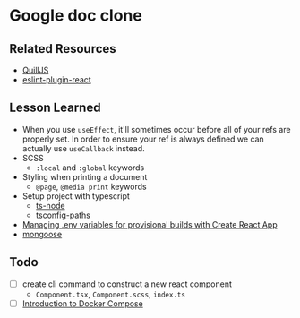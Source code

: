 # Google doc clone

## Related Resources 

- [QuillJS](https://quilljs.com/docs/quickstart/)
- [eslint-plugin-react](https://www.npmjs.com/package/eslint-plugin-react)

## Lesson Learned

- When you use `useEffect`, it'll sometimes occur before all of your refs are properly set. In order to ensure your ref is always defined we can actually use `useCallback` instead.
- SCSS
    - `:local` and `:global` keywords
- Styling when printing a document
    - `@page`, `@media print` keywords
- Setup project with typescript
    - [ts-node](https://stackoverflow.com/questions/37979489/how-to-watch-and-reload-ts-node-when-typescript-files-change)
    - [tsconfig-paths](https://www.npmjs.com/package/tsconfig-paths)
- [Managing .env variables for provisional builds with Create React App](https://dev.to/jam3/managing-env-variables-for-provisional-builds-h37)
- [mongoose](https://mongoosejs.com/docs/)

## Todo 

- [ ] create cli command to construct a new react component
    - `Component.tsx`, `Component.scss`, `index.ts`
- [ ] [Introduction to Docker Compose](https://www.baeldung.com/ops/docker-compose)